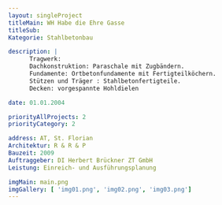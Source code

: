 ```yaml
---
layout: singleProject
titleMain: WH Habe die Ehre Gasse
titleSub:
Kategorie: Stahlbetonbau

description: |
      Tragwerk:
      Dachkonstruktion: Paraschale mit Zugbändern.
      Fundamente: Ortbetonfundamente mit Fertigteilköchern.
      Stützen und Träger : Stahlbetonfertigteile.
      Decken: vorgespannte Hohldielen

date: 01.01.2004

priorityAllProjects: 2
priorityCategory: 2

address: AT, St. Florian
Architektur: R & R & P
Bauzeit: 2009
Auftraggeber: DI Herbert Brückner ZT GmbH
Leistung: Einreich- und Ausführungsplanung

imgMain: main.png
imgGallery: [ 'img01.png', 'img02.png', 'img03.png']
---
```

